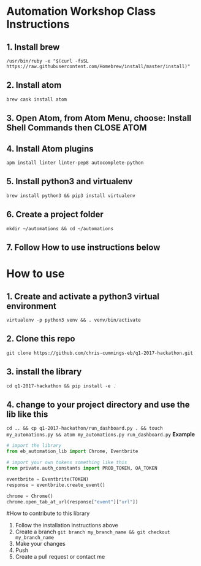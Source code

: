 # Automation Workshop Class Instructions
## 1. Install brew
`/usr/bin/ruby -e "$(curl -fsSL https://raw.githubusercontent.com/Homebrew/install/master/install)"`
## 2. Install atom
`brew cask install atom`
## 3. Open Atom, from Atom Menu, choose: Install Shell Commands then CLOSE ATOM
## 4. Install Atom plugins
`apm install linter linter-pep8 autocomplete-python`
## 5. Install python3 and virtualenv
`brew install python3 && pip3 install virtualenv`
## 6. Create a project folder
`mkdir ~/automations && cd ~/automations`
## 7. Follow How to use instructions below

# How to use
## 1. Create and activate a python3 virtual environment
`virtualenv -p python3 venv && . venv/bin/activate`
## 2. Clone this repo
`git clone https://github.com/chris-cummings-eb/q1-2017-hackathon.git`  
## 3. install the library
`cd q1-2017-hackathon && pip install -e .`
## 4. change to your project directory and use the lib like this
`cd .. && cp q1-2017-hackathon/run_dashboard.py . && touch my_automations.py && atom my_automations.py run_dashboard.py`
**Example**
```python
# import the library
from eb_automation_lib import Chrome, Eventbrite

# import your own tokens something like this
from private.auth_constants import PROD_TOKEN, QA_TOKEN

eventbrite = Eventbrite(TOKEN)
response = eventbrite.create_event()

chrome = Chrome()
chrome.open_tab_at_url(response["event"]["url"])
```

#How to contribute to this library
1. Follow the installation instructions above
2. Create a branch `git branch my_branch_name && git checkout my_branch_name`
3. Make your changes
4. Push
5. Create a pull request or contact me
